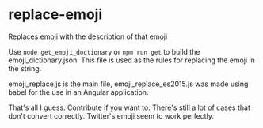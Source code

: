 # replace-emoji
Replaces emoji with the description of that emoji

Use `node get_emoji_doctionary` or `npm run get` to build the emoji_dictionary.json.
This file is used as the rules for replacing the emoji in the string.

emoji_replace.js is the main file, emoji_replace_es2015.js was made using babel for the use in an Angular application.

That's all I guess. Contribute if you want to.
There's still a lot of cases that don't convert correctly. Twitter's emoji seem to work perfectly.

